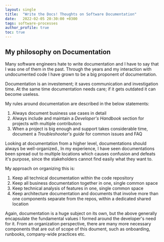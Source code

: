 ```yaml
---
layout: single
title:  "Write the Docs! Thoughts on Software Documentation"
date:   2022-02-05 20:30:00 +0300
tags: software-processes
author_profile: true
toc: true
---
```



## My philosophy on Documentation
Many software engineers hate to write documentation and I have to say that I was one of them in the past. Through the years and my interaction with undocumented code I have grown to be a big proponent of documentation.

Documentation is an investement; it saves communication and investigation time.
At the same time documentation needs care; if it gets outdated it can become useless.

My rules around documentation are described in the below statements:
1. Always document business use cases in detail
2. Always include and maintain a *Developer's Handbook* section for projects with multiple contributors
3. When a project is big enough and support takes considerable time, document a *Troubleshooter's guide* for common issues and FAQ

Looking at documentation from a higher level, documentations should always be well-organized., In my experience, I have seen documentations been spread out to multiple locations which causes confusion and defeats it's purpose, since the stakeholders cannot find easily what they want to.

My approach on organizing this is:
1. Keep all technical documentation within the code repository
2. Keep all business documentation together in one, single common space
3. Keep technical analysis of features in one, single common space
4. Keep architecture documentation and documents that involve more than one components separate from the repos, within a dedicated shared location 

Again, documentation is a huge subject on its own, but the above generally encapsulate the fundamental values I formed around the developer's need for it. From an organization perspective, there are many more necessary components that are out of scope of this doument, such as onboarding, runbooks, company-wide practices etc.
